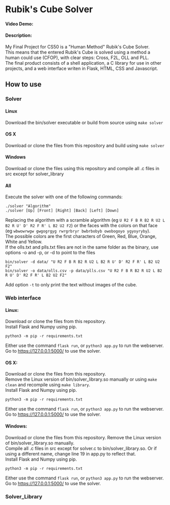 # Rubik's Cube Solver
#### Video Demo:  <URL HERE>
#### Description:
My Final Project for CS50 is a "Human Method" Rubik's Cube Solver.  
This means that the entered Rubik's Cube is solved using a method a human could use (CFOP), with clear steps: Cross, F2L, OLL and PLL.  
The final product consists of a shell application, a C library for use in other projects, and a web interface writen in Flask, HTML, CSS and Javascript. 
## How to use
### Solver
#### Linux
Download the bin/solver executable or build from source using `make solver`
#### OS X
Download or clone the files from this repository and build using `make solver`
#### Windows
Download or clone the files using this repository and compile all .c files in src except for solver_library
#### All
Execute the solver with one of the following commands:
```
./solver "Algorithm"
./solver [Up] [Front] [Right] [Back] [Left] [Down]
```
Replacing the algorithm with a scramble algorithm (eg `U R2 F B R B2 R U2 L B2 R U' D' R2 F R' L B2 U2 F2`) or the faces with the colors on that face (eg `wbwowrwgw gwgogrgyg rwrgrbryr bwbrbobyb owobogoyo ygyoyryby`).  
The possible colors are the first characters of Green, Red, Blue, Orange, White and Yellow.  
If the olls.txt and plls.txt files are not in the same folder as the binary, use options -o and -p, or -d to point to the files
```
bin/solver -d data/ "U R2 F B R B2 R U2 L B2 R U' D' R2 F R' L B2 U2 F2"
bin/solver -o data/olls.csv -p data/plls.csv "U R2 F B R B2 R U2 L B2 R U' D' R2 F R' L B2 U2 F2"
```
Add option `-t` to only print the text without images of the cube. 
### Web interface
#### Linux:  
Download or clone the files from this repository.  
Install Flask and Numpy using pip.
```
python3 -m pip -r requirements.txt
```
Either use the command `flask run`, or `python3 app.py` to run the webserver.  
Go to https://127.0.0.1:5000/ to use the solver.
#### OS X:
Download or clone the files from this repository.  
Remove the Linux version of bin/solver_library.so manually or using `make clean` and recompile using `make library`.  
Install Flask and Numpy using pip.
```
python3 -m pip -r requirements.txt
```
Either use the command `flask run`, or `python3 app.py` to run the webserver.  
Go to https://127.0.0.1:5000/ to use the solver.
#### Windows:
Download or clone the files from this repository.
Remove the Linux version of bin/solver_library.so manually.  
Compile all .c files in src except for solver.c to bin/solver_library.so. Or if using a different name, change line 19 in app.py to reflect that.  
Install Flask and Numpy using pip.
```
python3 -m pip -r requirements.txt
```
Either use the command `flask run`, or `python3 app.py` to run the webserver.  
Go to https://127.0.0.1:5000/ to use the solver.
### Solver_Library
